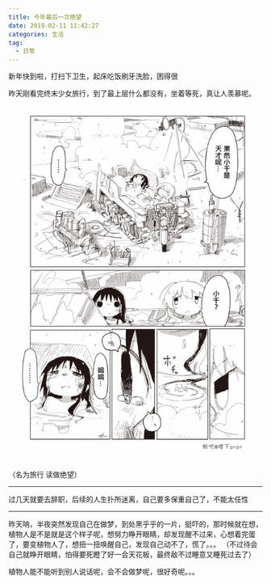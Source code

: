 ```yaml
---
title: 今年最后一次绝望
date: 2019-02-11 11:42:27
categories: 生活
tag:
  - 日常
---
```


新年快到啦，打扫下卫生，起床吃饭刷牙洗脸，困得很

昨天刚看完终末少女旅行，到了最上层什么都没有，坐着等死，真让人羡慕呢。
![终末](https://github.com/axlecho/blog_media/blob/master/13_2883.jpg?raw=true)

（名为旅行 读做绝望）

---

过几天就要去辞职，后续的人生扑所迷离，自己要多保重自己了，不能太任性

---

昨天呐，半夜突然发现自己在做梦，到处黑乎乎的一片，挺吓的，那时候就在想，植物人是不是就是这个样子呢，想努力睁开眼睛，却发现醒不过来，心想着完蛋了，要变植物人了，想扭一扭唤醒自己，发现自己动不了，慌了。。。
（不过待会自己就睁开眼睛，怕得要死瞪了好一会天花板，最终敌不过睡意又睡死过去了）

植物人能不能听到别人说话呢，会不会做梦呢，很好奇呢。。。
